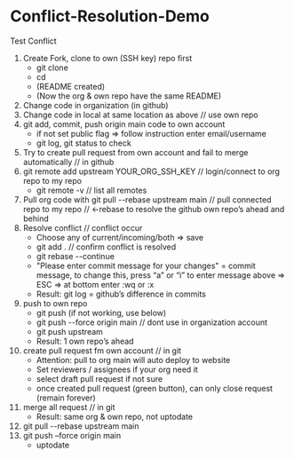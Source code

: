 # Conflict-Resolution-Demo

Test Conflict

1. Create Fork, clone to own (SSH key) repo first
   - git clone <SSH key>
   - cd <cloned folder>
   - (README created)
   - (Now the org & own repo have the same README)
2. Change code in organization (in github)
3. Change code in local at same location as above // use own repo
4. git add, commit, push origin main code to own account
   - if not set public flag => follow instruction enter email/username
   - git log, git status to check
5. Try to create pull request from own account and fail to merge automatically // in github
6. git remote add upstream YOUR_ORG_SSH_KEY // login/connect to org repo to my repo
   - git remote -v // list all remotes
7. Pull org code with git pull --rebase upstream main // pull connected repo to my repo // ←rebase to resolve the github own repo’s ahead and behind
8. Resolve conflict // conflict occur
   - Choose any of current/incoming/both => save
   - git add . // confirm conflict is resolved
   - git rebase --continue
   - "Please enter commit message for your changes" <yellow message> = commit message, to change this, press “a” or “i” to enter message above => ESC => at bottom enter :wq or :x
   - Result: git log = github’s difference in commits
9. push to own repo
   - git push (if not working, use below)
   - git push --force origin main // dont use in organization account
   - git push upstream
   - Result: 1 own repo’s ahead
10. create pull request fm own account // in git
    - Attention: pull to org main will auto deploy to website
    - Set reviewers / assignees if your org need it
    - select draft pull request if not sure
    - once created pull request (green button), can only close request (remain forever)
11. merge all request // in git
    - Result: same org & own repo, not uptodate
12. git pull --rebase upstream main
13. git push –force origin main
    - uptodate
